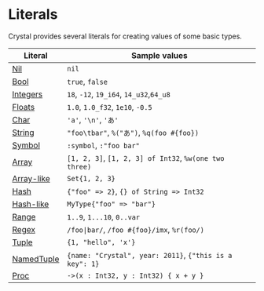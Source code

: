 # Literals

Crystal provides several literals for creating values of some basic types.
 
| Literal                                   | Sample values                               |
|---                                        |---                                          |
| [Nil](./literals/nil.html)                | `nil`                                       |
| [Bool](./literals/bool.html)              | `true`, `false`                             |
| [Integers](./literals/integers.html)      | `18`, `-12`, `19_i64`, `14_u32`,`64_u8`     |
| [Floats](./literals/floats.html)          | `1.0`, `1.0_f32`, `1e10`, `-0.5`            |
| [Char](./literals/char.html)              | `'a'`, `'\n'`, `'あ'`                       |
| [String](./literals/char.html)            | `"foo\tbar"`, `%("あ")`, `%q(foo #{foo})`   |
| [Symbol](./literals/symbol.html)          | `:symbol`, `:"foo bar"`                     |
| [Array](./literals/array.html)            | `[1, 2, 3]`, `[1, 2, 3] of Int32`, `%w(one two three)` |
| [Array-like](./literals/array.html#array-like-type-literal) | `Set{1, 2, 3}`                              |
| [Hash](./literals/hash.html)              | `{"foo" => 2}`, `{} of String => Int32`     |
| [Hash-like](./literals/hash.html#hash-like-types) | `MyType{"foo" => "bar"}`                    |
| [Range](./literals/range.html)            | `1..9`, `1...10`, `0..var`                  |
| [Regex](./literals/regex.html)            | `/foo\|bar/`, `/foo #{foo}/imx`, `%r(foo/)` |
| [Tuple](./literals/tuple.html)            | `{1, "hello", 'x'}`                         |
| [NamedTuple](./literals/named_tuple.html) | `{name: "Crystal", year: 2011}`, `{"this is a key": 1}`|
| [Proc](./literals/proc.html)              | `->(x : Int32, y : Int32) { x + y }`        |


